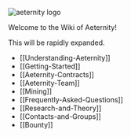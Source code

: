 ![aeternity logo](http://www.coinagenda.com/assets/img/sponsor/aeternity.jpg)

Welcome to the Wiki of Aeternity!

This will be rapidly expanded.

* [[Understanding-Aeternity]]
* [[Getting-Started]]
* [[Aeternity-Contracts]]
* [[Aeternity-Team]]
* [[Mining]]
* [[Frequently-Asked-Questions]]
* [[Research-and-Theory]]
* [[Contacts-and-Groups]]
* [[Bounty]]
